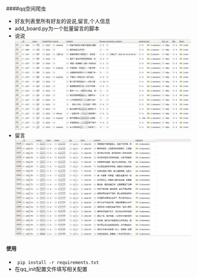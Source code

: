 ####qq空间爬虫

 - 好友列表里所有好友的说说,留言,个人信息
 - add_board.py为一个批量留言的脚本
 - 说说
 ![说说](./20190618232619.png)
 - 留言
 ![留言](./20190618232335.png)
#### 使用
 - `
pip install -r requirements.txt`
 - 在qq_init配置文件填写相关配置